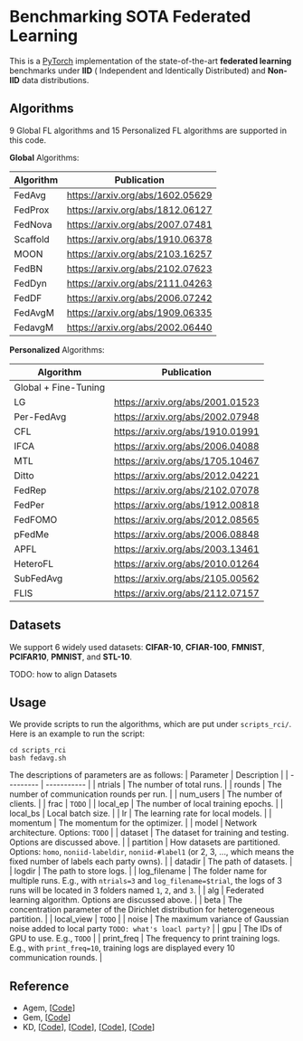 # Benchmarking SOTA Federated Learning

This is a [PyTorch](https://pytorch.org/) implementation of the state-of-the-art **federated learning** benchmarks under **IID** ( Independent and Identically Distributed) and **Non-IID** data distributions.

## Algorithms

9 Global FL algorithms and 15 Personalized FL algorithms are supported in this code.

**Global** Algorithms:

| Algorithm | Publication |
| --------- | ----------- |
| FedAvg   | https://arxiv.org/abs/1602.05629 |
| FedProx  | https://arxiv.org/abs/1812.06127 |
| FedNova  | https://arxiv.org/abs/2007.07481 |
| Scaffold | https://arxiv.org/abs/1910.06378 |
| MOON     | https://arxiv.org/abs/2103.16257 |
| FedBN    | https://arxiv.org/abs/2102.07623 |
| FedDyn   | https://arxiv.org/abs/2111.04263 |
| FedDF    | https://arxiv.org/abs/2006.07242 |
| FedAvgM  | https://arxiv.org/abs/1909.06335 |
| FedavgM  | https://arxiv.org/abs/2002.06440 |

**Personalized** Algorithms:

| Algorithm | Publication |
| --------- | ----------- |
| Global + Fine-Tuning | |
| LG                   | https://arxiv.org/abs/2001.01523 |
| Per-FedAvg           | https://arxiv.org/abs/2002.07948 |
| CFL                  | https://arxiv.org/abs/1910.01991 |
| IFCA                 | https://arxiv.org/abs/2006.04088 |
| MTL                  | https://arxiv.org/abs/1705.10467 |
| Ditto                | https://arxiv.org/abs/2012.04221 |
| FedRep               | https://arxiv.org/abs/2102.07078 |
| FedPer               | https://arxiv.org/abs/1912.00818 |
| FedFOMO              | https://arxiv.org/abs/2012.08565 |
| pFedMe               | https://arxiv.org/abs/2006.08848 |
| APFL                 | https://arxiv.org/abs/2003.13461 |
| HeteroFL             | https://arxiv.org/abs/2010.01264 |
| SubFedAvg            | https://arxiv.org/abs/2105.00562 |
| FLIS                 | https://arxiv.org/abs/2112.07157 |


## Datasets

We support 6 widely used datasets: **CIFAR-10**, **CFIAR-100**, **FMNIST**, **PCIFAR10**, **PMNIST**, and **STL-10**.

TODO: how to align Datasets

## Usage

We provide scripts to run the algorithms, which are put under `scripts_rci/`. Here is an example to run the script:
```
cd scripts_rci
bash fedavg.sh
```

The descriptions of parameters are as follows:
| Parameter | Description |
| --------- | ----------- |
| ntrials      | The number of total runs. |
| rounds       | The number of communication rounds per run. |
| num_users    | The number of clients. |
| frac         | `TODO` |
| local_ep     | The number of local training epochs. |
| local_bs     | Local batch size. |
| lr           | The learning rate for local models. |
| momentum     | The momentum for the optimizer. |
| model        | Network architecture. Options: `TODO` |
| dataset      | The dataset for training and testing. Options are discussed above. |
| partition    | How datasets are partitioned. Options: `homo`, `noniid-labeldir`, `noniid-#label1` (or 2, 3, ..., which means the fixed number of labels each party owns). |
| datadir      | The path of datasets. |
| logdir       | The path to store logs. |
| log_filename | The folder name for multiple runs. E.g., with `ntrials=3` and `log_filename=$trial`, the logs of 3 runs will be located in 3 folders named `1`, `2`, and `3`. |
| alg          | Federated learning algorithm. Options are discussed above. |
| beta         | The concentration parameter of the Dirichlet distribution for heterogeneous partition. |
| local_view   | `TODO` |
| noise        | The maximum variance of Gaussian noise added to local party `TODO: what's loacl party?` |
| gpu          | The IDs of GPU to use. E.g., `TODO` |
| print_freq   | The frequency to print training logs. E.g., with `print_freq=10`, training logs are displayed every 10 communication rounds. |

## Reference
* Agem, [[Code](https://github.com/aimagelab/mammoth/blob/master/models/agem.py)]
* Gem, [[Code](https://github.com/aimagelab/mammoth/blob/32d0a806606eb8aecc0b2e8549478f7d44fd0f5e/models/gem.py#L36)]
* KD, [[Code](https://github.com/tyui592/knowledge_distillation)], [[Code](https://github.com/PkuDavidGuan/Distillation)], [[Code]()], [[Code]()]
